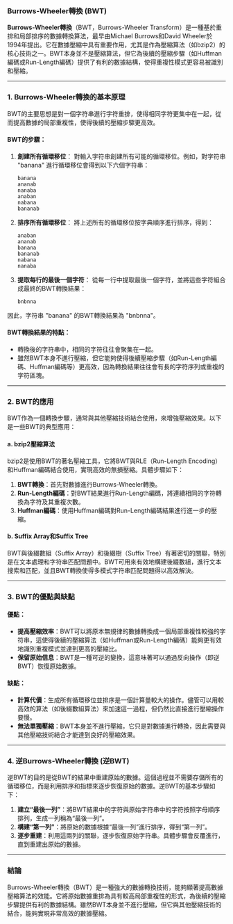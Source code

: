 ### Burrows-Wheeler轉換 (BWT)

**Burrows-Wheeler轉換**（BWT，Burrows-Wheeler Transform）是一種基於重排和局部排序的數據轉換算法，最早由Michael Burrows和David Wheeler於1994年提出。它在數據壓縮中具有重要作用，尤其是作為壓縮算法（如bzip2）的核心技術之一。BWT本身並不是壓縮算法，但它為後續的壓縮步驟（如Huffman編碼或Run-Length編碼）提供了有利的數據結構，使得重複性模式更容易被識別和壓縮。

---

### **1. Burrows-Wheeler轉換的基本原理**

BWT的主要思想是對一個字符串進行字符重排，使得相同字符更集中在一起，從而提高數據的局部重複性，使得後續的壓縮步驟更高效。

#### **BWT的步驟**：
1. **創建所有循環移位**：
   對輸入字符串創建所有可能的循環移位。例如，對字符串 "banana" 進行循環移位會得到以下六個字符串：
   ```
   banana
   ananab
   nanaba
   anaban
   nabana
   bananab
   ```

2. **排序所有循環移位**：
   將上述所有的循環移位按字典順序進行排序，得到：
   ```
   anaban
   ananab
   banana
   bananab
   nabana
   nanaba
   ```

3. **提取每行的最後一個字符**：
   從每一行中提取最後一個字符，並將這些字符組合成最終的BWT轉換結果：
   ```
   bnbnna
   ```

因此，字符串 "banana" 的BWT轉換結果為 "bnbnna"。

#### **BWT轉換結果的特點**：
- 轉換後的字符串中，相同的字符往往會聚集在一起。
- 雖然BWT本身不進行壓縮，但它能夠使得後續壓縮步驟（如Run-Length編碼、Huffman編碼等）更高效，因為轉換結果往往會有長的字符序列或重複的字符區塊。

---

### **2. BWT的應用**

BWT作為一個轉換步驟，通常與其他壓縮技術結合使用，來增強壓縮效果。以下是一些BWT的典型應用：

#### **a. bzip2壓縮算法**
bzip2是使用BWT的著名壓縮工具，它將BWT與RLE（Run-Length Encoding）和Huffman編碼結合使用，實現高效的無損壓縮。具體步驟如下：
1. **BWT轉換**：首先對數據進行Burrows-Wheeler轉換。
2. **Run-Length編碼**：對BWT結果進行Run-Length編碼，將連續相同的字符轉換為字符及其重複次數。
3. **Huffman編碼**：使用Huffman編碼對Run-Length編碼結果進行進一步的壓縮。

#### **b. Suffix Array和Suffix Tree**
BWT與後綴數組（Suffix Array）和後綴樹（Suffix Tree）有著密切的關聯，特別是在文本處理和字符串匹配問題中。BWT可用來有效地構建後綴數組，進行文本搜索和匹配，並且BWT轉換使得多模式字符串匹配問題得以高效解決。

---

### **3. BWT的優點與缺點**

#### **優點**：
- **提高壓縮效率**：BWT可以將原本無規律的數據轉換成一個局部重複性較強的字符串，這使得後續的壓縮算法（如Huffman或Run-Length編碼）能夠更有效地識別重複模式並達到更高的壓縮比。
- **保留原始信息**：BWT是一種可逆的變換，這意味著可以通過反向操作（即逆BWT）恢復原始數據。

#### **缺點**：
- **計算代價**：生成所有循環移位並排序是一個計算量較大的操作。儘管可以用較高效的算法（如後綴數組算法）來加速這一過程，但仍然比直接進行壓縮操作要慢。
- **無法單獨壓縮**：BWT本身並不進行壓縮，它只是對數據進行轉換，因此需要與其他壓縮技術結合才能達到良好的壓縮效果。

---

### **4. 逆Burrows-Wheeler轉換 (逆BWT)**

逆BWT的目的是從BWT的結果中重建原始的數據。這個過程並不需要存儲所有的循環移位，而是利用排序和指標來逐步恢復原始的數據。逆BWT的基本步驟如下：

1. **建立“最後一列”**：將BWT結果中的字符與原始字符串中的字符按照字母順序排列，生成一列稱為“最後一列”。
2. **構建“第一列”**：將原始的數據根據“最後一列”進行排序，得到“第一列”。
3. **逐步重建**：利用這兩列的關聯，逐步恢復原始字符串。具體步驟會反覆進行，直到重建出原始的數據。

---

### **結論**

Burrows-Wheeler轉換（BWT）是一種強大的數據轉換技術，能夠顯著提高數據壓縮算法的效能。它將原始數據重排為具有較高局部重複性的形式，為後續的壓縮步驟提供有利的數據結構。雖然BWT本身並不進行壓縮，但它與其他壓縮技術的結合，能夠實現非常高效的數據壓縮。